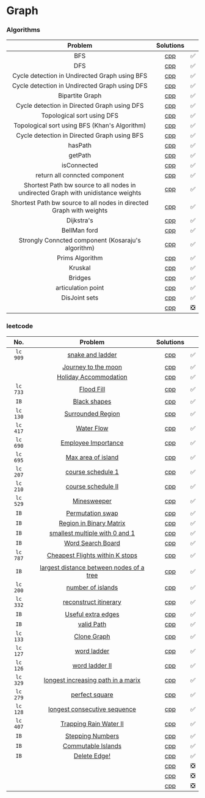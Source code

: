 # Graph

### Algorithms

|                                      Problem                                      |                                  Solutions                                  |       |
| :-------------------------------------------------------------------------------: | :-------------------------------------------------------------------------: | :---: |
|                                        BFS                                        |                              [cpp](./BFS.cpp)                               |   ✅   |
|                                        DFS                                        |                              [cpp](./DFS.cpp)                               |   ✅   |
|                   Cycle detection in Undirected Graph using BFS                   |           [cpp](./detect_cycle_in_undirected_graph_using_bfs.cpp)           |   ✅   |
|                   Cycle detection in Undirected Graph using DFS                   |          [cpp](./cycle_detection_in_undircted_graph_using_DFS.cpp)          |   ✅   |
|                                  Bipartite Graph                                  |                        [cpp](./Bipartite%20BFS.cpp)                         |   ✅   |
|                    Cycle detection in Directed Graph using DFS                    |      [cpp](./detect%20cycle%20in%20directed%20graph%20using%20dfs.cpp)      |   ✅   |
|                            Topological sort using DFS                             |                       [cpp](./topological%20sort.cpp)                       |   ✅   |
|                   Topological sort using BFS (Khan's Algorithm)                   |     [cpp](./Topological%20sort%20using%20BFS%20khan's%20algorithm.cpp)      |   ✅   |
|                    Cycle detection in Directed Graph using BFS                    |    [cpp](./cycle%20detection%20in%20directed%20graph%20using%20bfs.cpp)     |   ✅   |
|                                      hasPath                                      |                            [cpp](./hasPath.cpp)                             |   ✅   |
|                                      getPath                                      |                         [cpp](./getPath%20BFS.cpp)                          |   ✅   |
|                                    isConnected                                    |                          [cpp](./isConnected.cpp)                           |   ✅   |
|                           return all conncted component                           |              [cpp](./return%20all%20connected%20component.cpp)              |   ✅   |
| Shortest Path bw source to all nodes in undirected Graph with unidistance weights |                                   [cpp]()                                   |   ✅   |
|        Shortest Path bw source to all nodes in directed Graph with weights        |                                   [cpp]()                                   |   ✅   |
|                                    Dijkstra's                                     |                     [cpp](./Dijkstra's%20Algorithm.cpp)                     |   ✅   |
|                                   BellMan ford                                    |                        [cpp](./BellMan%20ford's.cpp)                        |   ✅   |
|                Strongly Conncted component (Kosaraju's algorithm)                 | [cpp](./Strongly%20connected%20component%20(%20Kosaraju's%20Algorithm).cpp) |   ✅   |
|                                  Prims Algorithm                                  |                           [cpp](./Prims_Algo.cpp)                           |   ✅   |
|                                      Kruskal                                      |                           [cpp](./Kruskal's.cpp)                            |   ✅   |
|                                      Bridges                                      |                      [cpp](./Bridges%20in%20Graph.cpp)                      |   ✅   |
|                                articulation point                                 |                      [cpp](./Articulation%20point.cpp)                      |   ✅   |
|                                   DisJoint sets                                   |                          [cpp](./DisJointset.cpp)                           |   ✅   |
|                                       []()                                        |                                   [cpp]()                                   |   ❎   |

### leetcode
|   No.    |                                                           Problem                                                           |                             Solutions                             |       |
| :------: | :-------------------------------------------------------------------------------------------------------------------------: | :---------------------------------------------------------------: | :---: |
| `lc 909` |                            [snake and ladder](https://leetcode.com/problems/snakes-and-ladders/)                            |                 [cpp](./snake%20and%20ladder.cpp)                 |   ✅   |
|          |                      [Journey to the moon](https://www.hackerrank.com/challenges/journey-to-the-moon/)                      |              [cpp](./Journey%20to%20the%20moon.cpp)               |   ✅   |
|          |                                [Holiday Accommodation](https://www.spoj.com/problems/HOLI/)                                 |               [cpp](./Holiday%20Accommodation.cpp)                |   ✅   |
| `lc 733` |                                   [Flood Fill](https://leetcode.com/problems/flood-fill/)                                   |                      [cpp](./flood-fill.cpp)                      |   ✅   |
|   `IB`   |                             [Black shapes](https://www.interviewbit.com/problems/black-shapes/)                             |                    [cpp](./Black%20Shapes.cpp)                    |   ✅   |
| `lc 130` |                           [Surrounded Region](https://leetcode.com/problems/surrounded-regions/)                            |                 [cpp](./Surrounded%20Regions.cpp)                 |   ✅   |
| `lc 417` |                             [Water Flow](//leetcode.com/problems/pacific-atlantic-water-flow/)                              |                     [cpp](./water%20flow.cpp)                     |   ✅   |
| `lc 690` |                          [Employee Importance](https://leetcode.com/problems/employee-importance/)                          |                [cpp](./Employee%20Importance.cpp)                 |   ✅   |
| `lc 695` |                           [Max area of island](https://leetcode.com/problems/max-area-of-island/)                           |               [cpp](./Max%20Area%20of%20Island.cpp)               |   ✅   |
| `lc 207` |                             [course schedule 1](https://leetcode.com/problems/course-schedule/)                             |                  [cpp](./Course%20Schedule.cpp)                   |   ✅   |
| `lc 210` |                           [course schedule II](https://leetcode.com/problems/course-schedule-ii/)                           |                  [cpp](./Course%20Schedule.cpp)                   |   ✅   |
| `lc 529` |                                  [Minesweeper](https://leetcode.com/problems/minesweeper/)                                  |                     [cpp](./Minesweeper.cpp)                      |   ✅   |
|   `IB`   |                        [Permutation swap](https://www.interviewbit.com/problems/permutation-swaps/)                         |                 [cpp](./Permutation%20Swaps!.cpp)                 |   ✅   |
|   `IB`   |                  [Region in Binary Matrix](https://www.interviewbit.com/problems/region-in-binarymatrix/)                   |            [cpp](./region%20in%20binary%20matrix.cpp)             |   ✅   |
|   `IB`   |           [smallest multiple with 0 and 1](https://www.interviewbit.com/problems/smallest-multiple-with-0-and-1/)           |       [cpp](./Smallest%20multiple%20with%200%20and%201.cpp)       |   ✅   |
|   `IB`   |                        [Word Search Board](https://www.interviewbit.com/problems/word-search-board/)                        |                [cpp](./Word%20Search%20Board.cpp)                 |   ✅   |
| `lc 787` |              [Cheapest Flights within K stops](https://leetcode.com/problems/cheapest-flights-within-k-stops/)              |       [cpp](./Cheapest%20Flights%20Within%20K%20Stops.cpp)        |   ✅   |
|   `IB`   | [largest distance between nodes of a tree](https://www.interviewbit.com/problems/largest-distance-between-nodes-of-a-tree/) | [cpp](./Largest%20Distance%20between%20nodes%20of%20a%20Tree.cpp) |   ✅   |
| `lc 200` |                            [number of islands](https://leetcode.com/problems/number-of-islands/)                            |                [cpp](./Number%20of%20Islands.cpp)                 |   ✅   |
| `lc 332` |                        [reconstruct itinerary](https://leetcode.com/problems/reconstruct-itinerary/)                        |               [cpp](./Reconstruct%20Itinerary.cpp)                |   ✅   |
|   `IB`   |                       [Useful extra edges](https://www.interviewbit.com/problems/useful-extra-edges/)                       |                [cpp](./Useful%20Extra%20Edges.cpp)                |   ✅   |
|   `IB`   |                               [valid Path](https://www.interviewbit.com/problems/valid-path/)                               |                     [cpp](./valid%20path.cpp)                     |   ✅   |
| `lc 133` |                                  [Clone Graph](https://leetcode.com/problems/clone-graph)                                   |                    [cpp](./clone%20graph.cpp)                     |   ✅   |
| `lc 127` |                                  [word ladder](https://leetcode.com/problems/word-ladder/)                                  |                    [cpp](./word%20ladder.cpp)                     |   ✅   |
| `lc 126` |                               [word ladder II](https://leetcode.com/problems/word-ladder-ii/)                               |                  [cpp](./word%20ladder%20II.cpp)                  |   ✅   |
| `lc 329` |          [longest increasing path in a marix](https://leetcode.com/problems/longest-increasing-path-in-a-matrix/)           |     [cpp](./longest%20increasing%20path%20in%20a%20marix.cpp)     |   ✅   |
| `lc 279` |                               [perfect square](https://leetcode.com/problems/perfect-squares)                               |                   [cpp](./Perfect%20square.cpp)                   |   ✅   |
| `lc 128` |                 [longest consecutive sequence](https://leetcode.com/problems/longest-consecutive-sequence/)                 |           [cpp](./longest%20consecutive%20sequence.cpp)           |   ✅   |
| `lc 407` |                      [ Trapping Rain Water II](https://leetcode.com/problems/trapping-rain-water-ii/)                       |             [cpp](./Trapping%20Rain%20Water%20II.cpp)             |   ✅   |
|   `IB`   |                         [Stepping Numbers](https://www.interviewbit.com/problems/stepping-numbers/)                         |                  [cpp](./Stepping%20Numbers.cpp)                  |   ✅   |
|   `IB`   |                       [Commutable Islands](https://www.interviewbit.com/problems/commutable-islands/)                       |                 [cpp](./Commutable%20Islands.cpp)                 |   ✅   |
|   `IB`   |                             [Delete Edge!](https://www.interviewbit.com/problems/delete-edge/)                              |                    [cpp](./Delete%20Edge!.cpp)                    |   ✅   |
|          |                                                            []()                                                             |                              [cpp]()                              |   ❎   |
|          |                                                            []()                                                             |                              [cpp]()                              |   ❎   |
|          |                                                            []()                                                             |                              [cpp]()                              |   ❎   |

